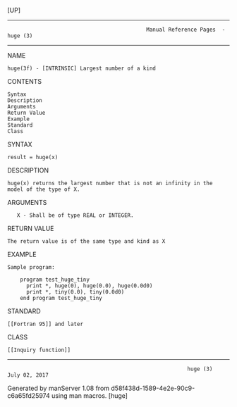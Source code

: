[UP]

-----------------------------------------------------------------------------------------------------------------------------------
                                                Manual Reference Pages  - huge (3)
-----------------------------------------------------------------------------------------------------------------------------------
                                                                 
NAME

    huge(3f) - [INTRINSIC] Largest number of a kind

CONTENTS

    Syntax
    Description
    Arguments
    Return Value
    Example
    Standard
    Class

SYNTAX

    result = huge(x)

DESCRIPTION

    huge(x) returns the largest number that is not an infinity in the model of the type of X.

ARGUMENTS

       X - Shall be of type REAL or INTEGER.

RETURN VALUE

    The return value is of the same type and kind as X

EXAMPLE

    Sample program:

        program test_huge_tiny
          print *, huge(0), huge(0.0), huge(0.0d0)
          print *, tiny(0.0), tiny(0.0d0)
        end program test_huge_tiny



STANDARD

    [[Fortran 95]] and later

CLASS

    [[Inquiry function]]

-----------------------------------------------------------------------------------------------------------------------------------

                                                             huge (3)                                                 July 02, 2017

Generated by manServer 1.08 from d58f438d-1589-4e2e-90c9-c6a65fd25974 using man macros.
                                                              [huge]
